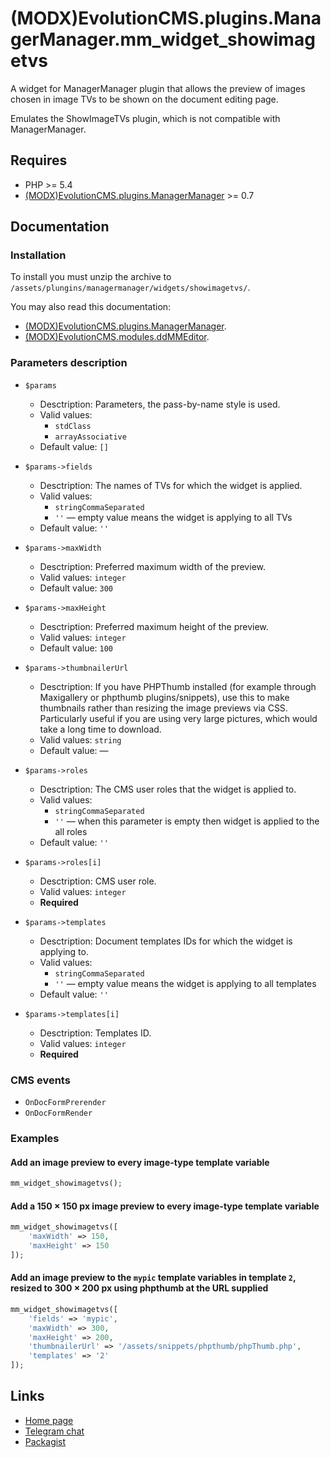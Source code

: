 # (MODX)EvolutionCMS.plugins.ManagerManager.mm_widget_showimagetvs

A widget for ManagerManager plugin that allows the preview of images chosen in image TVs to be shown on the document editing page.

Emulates the ShowImageTVs plugin, which is not compatible with ManagerManager.


## Requires

* PHP >= 5.4
* [(MODX)EvolutionCMS.plugins.ManagerManager](https://code.divandesign.biz/modx/managermanager) >= 0.7


## Documentation


### Installation

To install you must unzip the archive to `/assets/plungins/managermanager/widgets/showimagetvs/`.


You may also read this documentation:
* [(MODX)EvolutionCMS.plugins.ManagerManager](https://code.divandesign.biz/modx/managermanager).
* [(MODX)EvolutionCMS.modules.ddMMEditor](https://code.divandesign.biz/modx/ddmmeditor).


### Parameters description

* `$params`
	* Desctription: Parameters, the pass-by-name style is used.
	* Valid values:
		* `stdClass`
		* `arrayAssociative`
	* Default value: `[]`
	
* `$params->fields`
	* Desctription: The names of TVs for which the widget is applied.  
	* Valid values:
		* `stringCommaSeparated`
		* `''` — empty value means the widget is applying to all TVs
	* Default value: `''`
	
* `$params->maxWidth`
	* Desctription: Preferred maximum width of the preview.
	* Valid values: `integer`
	* Default value: `300`
	
* `$params->maxHeight`
	* Desctription: Preferred maximum height of the preview.
	* Valid values: `integer`
	* Default value: `100`
	
* `$params->thumbnailerUrl`
	* Desctription: If you have PHPThumb installed (for example through Maxigallery or phpthumb plugins/snippets), use this to make thumbnails rather than resizing the image previews via CSS.  
		Particularly useful if you are using very large pictures, which would take a long time to download.
	* Valid values: `string`
	* Default value: —
	
* `$params->roles`
	* Desctription: The CMS user roles that the widget is applied to.
	* Valid values:
		* `stringCommaSeparated`
		* `''` — when this parameter is empty then widget is applied to the all roles
	* Default value: `''`
	
* `$params->roles[i]`
	* Desctription: CMS user role.
	* Valid values: `integer`
	* **Required**
	
* `$params->templates`
	* Desctription: Document templates IDs for which the widget is applying to.
	* Valid values:
		* `stringCommaSeparated`
		* `''` — empty value means the widget is applying to all templates
	* Default value: `''`
	
* `$params->templates[i]`
	* Desctription: Templates ID.
	* Valid values: `integer`
	* **Required**


### CMS events

* `OnDocFormPrerender`
* `OnDocFormRender`


### Examples


#### Add an image preview to every image-type template variable

```php
mm_widget_showimagetvs();
```


#### Add a 150 × 150 px image preview to every image-type template variable

```php
mm_widget_showimagetvs([
	'maxWidth' => 150,
	'maxHeight' => 150
]);
```


#### Add an image preview to the `mypic` template variables in template `2`, resized to 300 × 200 px using phpthumb at the URL supplied

```php
mm_widget_showimagetvs([
	'fields' => 'mypic',
	'maxWidth' => 300,
	'maxHeight' => 200,
	'thumbnailerUrl' => '/assets/snippets/phpthumb/phpThumb.php',
	'templates' => '2'
]);
```


## Links

* [Home page](https://code.divandesign.biz/modx/mm_widget_showimagetvs)
* [Telegram chat](https://t.me/dd_code)
* [Packagist](https://packagist.org/packages/dd/evolutioncms-plugins-managermanager-mm_widget_showimagetvs)


<link rel="stylesheet" type="text/css" href="https://DivanDesign.ru/assets/files/ddMarkdown.css" />